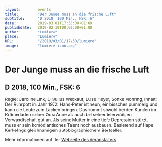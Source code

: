 ```yaml
---
layout:        events
title:         "Der Junge muss an die frische Luft"
subtitle:      "D 2018, 100 Min., FSK: 6"
date:          2019-03-01T17:30:00+01:00
publishdate:   2019-02-19T00:00:00+01:00
author:        "Lumiere"
place:         "Lumiere"
URL:           "/2019/03/01/17/30/lumiere"
image:         "lumiere-icon.png"
---
```


Der Junge muss an die frische Luft
===========

D 2018, 100 Min., FSK: 6
-----------

Regie:  Caroline Link, D.:Julius Weckauf, Luise Heyer, Sönke Möhring, Inhalt: Der Ruhrpott im Jahr 1972: Hans-Peter ist neun, ein bisschen pummelig und kann die Leute zum Lachen bringen. Das kommt sowohl bei den Kunden im Krämerladen seiner Oma Änne als auch bei seiner feierwütigen Verwandtschaft gut an. Als seine Mutter in eine tiefe Depression stürzt, muss er sein komödiantisches Talent noch ausbauen. Basierend auf Hape Kerkelings gleichnamigem autobiographischem Bestseller.

Mehr informationen auf der [Webseite des Veranstalters](http://www.lumiere.de/19/03/jungemuss.htm)
